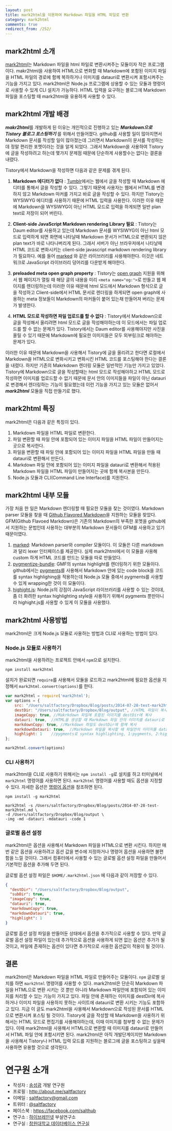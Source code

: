 ```yaml
---
layout: post
title: mark2html을 이용하여 Markdown 파일을 HTML 파일로 변환
category: mark2html
comments: true
redirect_from: /252/
---
```


## mark2html 소개

[mark2html](http://saltfactory.net/mark2html/)는 Markdown 파일을 html 파일로 변환시켜주는 모듈이자 작은 프로그램이다. makr2html을 사용하여 HTML으로 변화할 때 Markdown에 포함된 이미지 파일을 HTML 파일의 경로에 함께 복하하거나 이미지를 datauri로 변환시켜 포함시켜주는 기능을 가지고 있다. mark2html은  Node.js 프로그램에 상용할 수 있는 모듈과 명령어로 사용할 수 있게 CLI 설치가 가능하다. HTML 입력을 요구하는 블로그에 Markdown 파일을 포스팅할 때 mark2html을 유용하게 사용할 수 있다.

<!--more-->

## mark2html 개발 배경

***makr2html***를 개발하게 된 이유는 개인적으로 진행하고 있는 ***Markdown으로 Tistory 블로그 포스팅하기*** 를 위해서 만들어졌다. github를 사용할 일이 많아지면서 Markdown 문서를 작성할 일이 많아졌는데 그러면서 Markdown이 문서를 작성하는데 정말 편리한 포멧이라는 것을 알게 되었다.
그래서 Markdown을 사용하여 Tistory에 글을 작성하려고 하는데 몇가지 문제점 때문에 단순하게 사용할수는 없다는 결론을 내렸다.

Tistory에서 Markdown을 작성하면 다음과 같은 문제를 겪게 된다.

1. **Markdown 에디터가 없다** : [Tumblr](http://tumblr.com)에서는 웹에서 글을 작성할 때 Markdown 에디터를 통해서 글을 작성할 수 있다.
그렇기 때문에 사용자는 웹에서 HTML를 변경하지 않고 Markdown 마커를 가지고 바로 글을 작성할 수 있다.
하지만 Tistory는 WYSIWYG 에디터를 사용하기 때문에 HTML 입력을 사용한다.
이러한 이유 때문에 Markdown을 WYSIWYG이 아닌 HTML 모드로 입력을 하게되면 일반 plan text로 저장이 되어 버린다.

2. **Client-side JavaScript Markdown rendering Library 필요** : Tistory는 Daum editor를 사용하고 있는데 Markdown 문서를 WYSIWYG이 아닌 html 모드로 입력하게 되면 화면에 나타날때 Markdown 문서가 HTML으로 변환되지 않은 plan text가 바로 나타나버리게 된다. 그래서 서버가 아닌 브라우저에서 나타날때 HTML 코드로 변화시키는 client-side javascript markdown rendering library가 필요하다. 예를 들어 [marked](https://github.com/chjj/marked) 와 같은 라이브러리를 사용해야한다. 이것은 네트워크로 JavaScript 라이브러리 덩어리를 다운받게 해야한다.

3. **preloaded meta open graph property** : Tistory는 [open graph](http://ogp.me/) 지원을 위해서 웹 페이지가 열릴 때 해당 글의 내용을 미리 `<meta name="og:">`로 만들고 웹 페이지를 렌더링하는데 이러한 이유 때문에 html 모드에서 Markdown 형식으로 글을 작성하고 Client-side에서 HTML 문서로 렌더링을 하게되면 open graph에 사용하는 meta 정보들이 Markdown의 마커들이 붙어 있는채 만들어져 버리는 문제가 발생한다.

4. **HTML 모드로 작성하면 파일 업로드를 할 수 없다** : Tistory에서 Markdown으로 글을 작성해서 올리려면 html 모드로 글을 작성해야하는데 이 모드에서는 파일 업로드를 할 수 없는 문제가 있다. Tistory에서는 Daum editor를 사용해야지만 사진을 올릴 수 있기 때문에 Markdown에 필요한 이미지들은 모두 외부링크로 해야하는 문제가 있다.

이러한 이유 때문에 Markdown을 사용해서 Tistory에 글을 올리려고 한다면 로컬에서 Markdown을 HTML으로 변화시키고 변화시킨 HTML 코드를 포스팅해야 한다는 결론을 내렸다. 하지만 기존의  Makrkdown 렌더링 모듈은 일반적인 기능만 가지고 있었다. Tistory에 Markdown으로 글을 작성할때는 html 모드로 작성해야하고 HTML 모드로 작성하면 이미지를 업로드할 수 없기 때문에 문서 안의 이미지들을 파일이 아닌 datauri로 변경해서 렌더링하는 기능이 필요했는데 이런 기능을 가지고 있는 모듈은 없어서 ***mark2html*** 모듈을 직접 만들기로 했다.


## mark2html 특징

mark2html은 다음과 같은 특징이 있다.

1. Markdown 파일을 HTML 파일로 변환한다.
2. 파일 변환할 때 파일 안에 포함되어 있는 이미지 파일을 HTML 파일이 만들어지는 곳으로 복사한다.
3. 파일을 변환할 때 파일 안에 포함되어 있는 이미지 파일을 HTML 파일을 만들 때 datauri로 변환해서 만든다.
4. Markdown 파일 안에 포함되어 있는 이미지 파일을 datauri로 변환해서 적용된 Markdown 파일을 HTML 파일이 만들어지는 곳에 함께 복사본을 만든다.
5. Node.js 모듈과 CLI(Command Line Interface)를 지원한다.

## mark2html 내부 모듈

가장 처음 한 일은 Markdown 렌더링할 때 필요한 모듈을 찾는 것이였다. Markdown parser 모듈을 찾을 때 [Github Flavored Markdown](https://help.github.com/articles/github-flavored-markdown)을 지원하는 모듈을 찾았다. GFM(Github Flavoed Markdown)은 기존의 Markdown의 부족한 포멧을 github에서 지원하는 문법인데 사용하는 대부분의 Markdown 문서들이 GFM를 사용하고 있기 때문이였다.

1. [marked](https://github.com/chjj/marked):  Markdown parser와 compiler 모듈이다. 이 모듈은 다른 markdown과 달리 lexer 인터페이스를 제공한다. 실제 mark2html에서 이 모듈을 사용해 custom 하게 HTML 코드를 만드는 모듈을 따로 만들었다.
2. [pygmentize-bundle](https://github.com/rvagg/node-pygmentize-bundled): GMF의 syntax highlight를 렌더링하기 위한 모듈이다. github에서는 [pygments](http://pygments.org)를 사용해서 Markdown 안에 있는 code block을 코드를 syntax highlighing을 적용하는데 Node.js 모듈 중에서 pygments를 사용할 수 있게 wrapping한 것이 이 모듈이다.
3. [highight.js](http://highlightjs.org): Node.js의 강점이 JavaScript 라이브러리를 사용할 수 있는 것이데, 좀 더 화려한 syntax highlighting style을 사용하기 위해서 pygments 뿐만아니라 highight.js를 사용할 수 있게 이 모듈을 사용했다.

## mark2html 사용방법

mark2html은 크게 Node.js 모듈로 사용하는 방법과 CLI로 사용하는 방법이 있다.

### Node.js 모듈로 사용하기

mark2html을 사용하려는 프로젝트 안에서 `npm`으로 설치한다.

```
npm install mark2html
```

설치가 완료되면 `require`를 사용해서 모듈을  로드하고 mark2html에 필요한 옵션을 지정해서 `mark2html.convert(options)`를 한다.

```javascript
var mark2html = require('mark2html');
var options = {
	src: "/Users/saltfactory/Dropbox/Blog/posts/2014-07-28-test-mark2html.md", //Markdown 파일경로
	destDir: "/Users/saltfactory/Dropbox/Blog/output", //HTML 파일이 복사되는 디렉토리 경로
	imageCopy: true, //Makrkdown 파일에 포함된 이미지를 destDir에 복사
	datauri: true,	//HTML을 생성할 때 Markdown 파일 안의 이미지를 datauri로 변환해서 생성
	markdownCopy: true, //Markdown 파일도 destDir에 함께 복사
	markdownDatauri: true,	//Markdown 파일을 복사할 때 파일안의 이미지를 datauri로 변환해서 복사
	highlight: 1	//pygments로 syntax highlighting, 1:pygments, 2:hightlight.js
};

mark2html.convert(options)
```

### CLI 사용하기

mark2html을 CLI로 사용하기 위해서는 `npm install -g`로 설치를 하고 터미널에서 `mark2html` 명령어를 사용하면 된다. `mark2html` 명령어를 사용할 때도 옵션을 지정할 수 있다. 자세한 옵션은 [명령어 옵션](https://github.com/saltfactory/mark2html#mark2html-명령어-옵션)을 참조하면 된다.

```
npm install -g mark2html
```

```
mark2html -s /Users/saltfactory/Dropbox/Blog/posts/2014-07-28-test-mark2html.md \
-d /Users/saltfactory/Dropbox/Blog/output \
-img -md -datauri -mdatauri -code 1
```
### 글로벌 옵션 설정

mark2html은 옵션을 사용해서 Markdown 파일을 HTML으로 변환 시킨다. 하지만 매번 같은 옵션을 사용하려고 옵션 값을 변수에 지정하거나 명령어 옵션을 사용하면 불편함을 느낄 것이다. 그래서 컴퓨터에서 사용할 수 있는 글로벌 옵션 설정 파일을 만들어서 기본적인 옵션을 추가해 두면 된다.

글로벌 옵션 설정 파일은 `$HOME/.mark2html.json` 에 다음과 같이 저장할 수 있다.

```json
{
  "destDir": "/Users/saltfactory/Dropbox/Blog/output",
  "subDir": true,
  "imageCopy": true,
  "datauri": true,
  "markdownCopy": true,
  "markdownDatauri": true,
  "highlight": 1
}
```
글로벌 옵션 설정 파일을 만들어둔 상태에서 옵션을 추가적으로 사용할 수 있다. 만약 글로벌 옵션 설정 파일이 있는데 추가적으로 옵션을 사용하게 되면 없는 옵션은 추가가 될 것이고, 파일에 존재하는 옵션이 있다면 추가적으로 사용한 옵션값이 적용이 될 것이다.

## 결론

mark2html은 Markdown 파일을 HTML 파일로 만들어주는 모듈이다. `npm` 글로벌 설치를 하면 `mark2html` 명령어를 사용할 수 있다. mark2html은 단순히 Markdown 파일을 HTML으로 변환 시키는 것 뿐만 아니라 Markdown 파일안에 포함되어 있는 이미지를 처리할 수 있는 기능이 가지고 있다. 파일 안에 존재하는 이미지를 destDir에 복사하거나 이미지 파일을 사용하지 못하는 사이트에 datauri로 변환 시키는 기능도 포함하고 있다.
지금 이 글도 mark2html을 사용해서 Markdown으로 작성된 문서를 HTML으로 변환시켜 포스팅 될 것이다. Tistory에 글을 작성할 때 Markdown을 사용하기 위해서는 HTML 모드로 편집기를 사용해야하는데, 이때 이미지를 첨부할 수 없는 문제가 있다. 이때 mark2html을 사용해서 HTML으로 변환할 때 이미지를 datauri로 만들어서 HTML 파일 안에 포함시키면 된다. mark2html은 아직 개발단계이지만 Markdown을 사용해서 Tistory나  HTML 입력 모드를 지원하는 블로그에 글을 포스팅하고 싶을때 사용하면 유용할 것으로 생각된다.


연구원 소개
========

* 작성자 : [송성광](http://about.me/saltfactory) 개발 연구원
* 프로필 : http://about.me/saltfactory
* 이메일 : [saltfactory@gmail.com](mailto:saltfactory@gmail.com)
* 트위터 : [@saltfactory](https://twitter.com/saltfactory)
* 페이스북 : https://facebook.com/salthub
* 연구소 : [하이브레인넷](http://www.hibrain.net) 부설연구소
* 연구실 : [창원대학교 데이터베이스 연구실](http://dblab.changwon.ac.kr)
